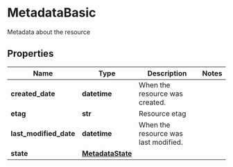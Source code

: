 # MetadataBasic

Metadata about the resource
## Properties
| Name | Type | Description | Notes |
| ------------ | ------------- | ------------- | ------------- |
| **created_date** | **datetime** | When the resource was created. |  |
| **etag** | **str** | Resource etag |  |
| **last_modified_date** | **datetime** | When the resource was last modified. |  |
| **state** | [**MetadataState**](MetadataState.md) |  |  |


